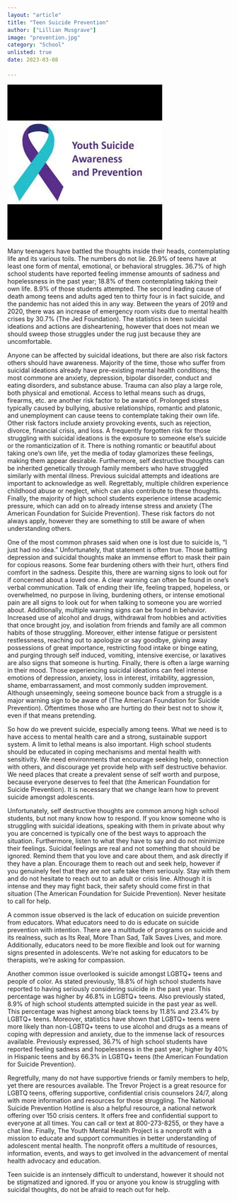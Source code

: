 ```yaml
---
layout: "article"
title: "Teen Suicide Prevention"
author: ["Lillian Musgrave"]
image: "prevention.jpg"
category: "School"
unlisted: true
date: 2023-03-08

--- 
```


 ![Album Image](/assets/images/prevention.jpg)
 
Many teenagers have battled the thoughts inside their heads, contemplating life and its various toils. The numbers do not lie. 26.9% of teens have at least one form of mental, emotional, or behavioral struggles. 36.7% of high school students have reported feeling immense amounts of sadness and hopelessness in the past year; 18.8% of them contemplating taking their own life. 8.9% of those students attempted. The second leading cause of death among teens and adults aged ten to thirty four is in fact suicide, and the pandemic has not aided this in any way. Between the years of 2019 and 2020, there was an increase of emergency room visits due to mental health crises by 30.7% (The Jed Foundation). The statistics in teen suicidal ideations and actions are disheartening, however that does not mean we should sweep those struggles under the rug just because they are uncomfortable. 
 
Anyone can be affected by suicidal ideations, but there are also risk factors others should have awareness. Majority of the time, those who suffer from suicidal ideations already have pre-existing mental health conditions; the most commone are anxiety, depression, bipolar disorder, conduct and eating disorders, and substance abuse. Trauma can also play a large role, both physical and emotional. Access to lethal means such as drugs, firearms, etc. are another risk factor to be aware of. Prolonged stress typically caused by bullying, abusive relationships, romantic and platonic, and unemployment can cause teens to contemplate taking their own life. Other risk factors include anxiety provoking events, such as rejection, divorce, financial crisis, and loss. A frequently forgotten risk for those struggling with suicidal ideations is the exposure to someone else’s suicide or the romanticization of it. There is nothing romantic or beautiful about taking one’s own life, yet the media of today glamorizes these feelings, making them appear desirable. Furthermore, self destructive thoughts can be inherited genetically through family members who have struggled similarly with mental illness. Previous suicidal attempts and ideations are important to acknowledge as well. Regrettably, multiple children experience childhood abuse or neglect, which can also contribute to these thoughts. Finally, the majority of high school students experience intense academic pressure, which can add on to already intense stress and anxiety (The American Foundation for Suicide Prevention). These risk factors do not always apply, however they are something to still be aware of when understanding others. 
 
One of the most common phrases said when one is lost due to suicide is, “I just had no idea.” Unfortunately, that statement is often true. Those battling depression and suicidal thoughts make an immense effort to mask their pain for copious reasons. Some fear burdening others with their hurt, others find comfort in the sadness. Despite this, there are warning signs to look out for if concerned about a loved one. A clear warning can often be found in one’s verbal communication. Talk of ending their life, feeling trapped, hopeless, or overwhelmed, no purpose in living, burdening others, or intense emotional pain are all signs to look out for when talking to someone you are worried about. Additionally, multiple warning signs can be found in behavior. Increased use of alcohol and drugs, withdrawal from hobbies and activities that once brought joy, and isolation from friends and family are all common habits of those struggling. Moreover, either intense fatigue or persistent restlessness, reaching out to apologize or say goodbye, giving away possessions of great importance, restricting food intake or binge eating, and purging through self induced, vomiting, intensive exercise, or laxatives are also signs that someone is hurting. Finally, there is often a large warning in their mood. Those experiencing suicidal ideations can feel intense emotions of depression, anxiety, loss in interest, irritability, aggression, shame, embarrassament, and most commonly sudden improvement. Although unseemingly, seeing someone bounce back from a struggle is a major warning sign to be aware of (The American Foundation for Suicide Prevention). Oftentimes those who are hurting do their best not to show it, even if that means pretending. 
 
So how do we prevent suicide, especially among teens. What we need is to have access to mental health care and a strong, sustainable support system. A limit to lethal means is also important. High school students should be educated in coping mechanisms and mental health with sensitivity. We need environments that encourage seeking help, connection with others, and discourage yet provide help with self destructive behavior. We need places that create a prevalent sense of self worth and purpose, because everyone deserves to feel that (the American Foundation for Suicide Prevention). It is necessary that we change learn how to prevent suicide amongst adolescents.
 
Unfortunately, self destructive thoughts are common among high school students, but not many know how to respond. If you know someone who is struggling with suicidal ideations, speaking with them in private about why you are concerned is typically one of the best ways to approach the situation. Furthermore, listen to what they have to say and do not minimize their feelings. Suicidal feelings are real and not something that should be ignored. Remind them that you love and care about them, and ask directly if they have a plan. Encourage them to reach out and seek help, however if you genuinely feel that they are not safe take them seriously. Stay with them and do not hesitate to reach out to an adult or crisis line. Although it is intense and they may fight back, their safety should come first in that situation (The American Foundation for Suicide Prevention). Never hesitate to call for help.
 
A common issue observed is the lack of education on suicide prevention from educators. What educators need to do is educate on suicide prevention with intention. There are a multitude of programs on suicide and its realness, such as Its Real, More Than Sad, Talk Saves Lives, and more. Additionally, educators need to be more flexible and look out for warning signs presented in adolescents. We’re not asking for educators to be therapists, we’re asking for compassion. 
	
Another common issue overlooked is suicide amongst LGBTQ+ teens and people of color. As stated previously, 18.8% of high school students have reported to having seriously considering suicide in the past year. This percentage was higher by 46.8% in LGBTQ+ teens. Also previously stated, 8.9% of high school students attempted suicide in the past year as well. This percentage was highest among black teens by 11.8% and 23.4% by LGBTQ+ teens. Moreover, statistics have shown that LGBTQ+ teens were more likely than non-LGBTQ+ teens to use alcohol and drugs as a means of coping with depression and anxiety, due to the immense lack of resources available. Previously expressed, 36.7% of high school students have reported feeling sadness and hopelessness in the past year, higher by 40% in Hispanic teens and by 66.3% in LGBTQ+ teens (the American Foundation for Suicide Prevention). 
 
Regretfully, many do not have supportive friends or family members to help, yet there are resources available. The Trevor Project is a great resource for LGBTQ teens, offering supportive, confidential crisis counselors 24/7, along with more information and resources for those struggling. The National Suicide Prevention Hotline is also a helpful resource, a national network offering over 150 crisis centers. It offers free and confidential support to everyone at all times. You can call or text at 800-273-8255, or they have a chat line. Finally, The Youth Mental Health Project is a nonprofit with a mission to educate and support communities in better understanding of adolescent mental health. The nonprofit offers a multitude of resources, information, events, and ways to get involved in the advancement of mental health advocacy and education. 
 
Teen suicide is an inntensely difficult to understand, however it should not be stigmatized and ignored. If you or anyone you know is struggling with suicidal thoughts, do not be afraid to reach out for help. 


 
